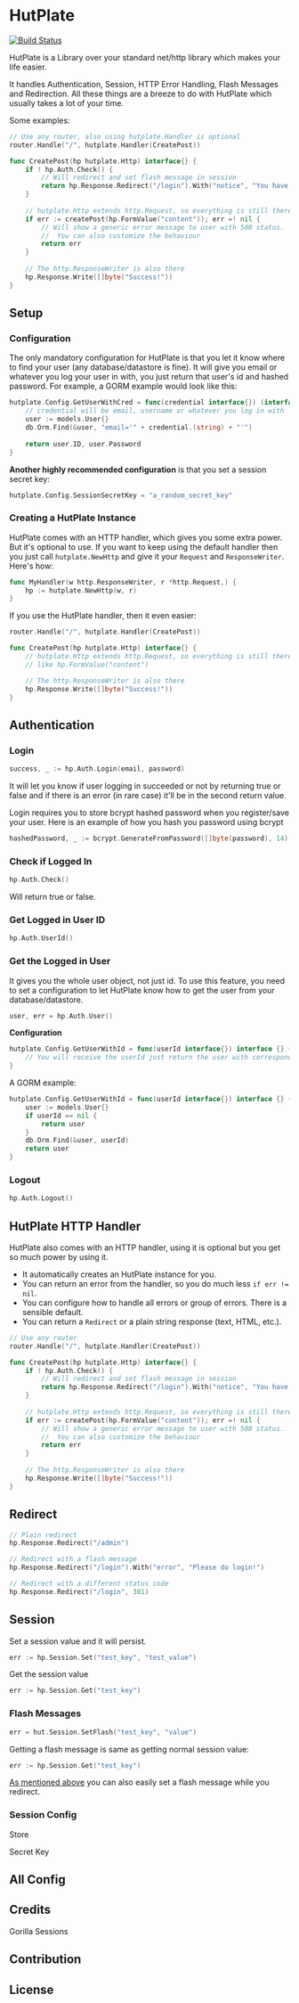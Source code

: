 # HutPlate
[![Build Status](https://travis-ci.org/usmanhalalit/hutplate.svg?branch=master)](https://travis-ci.org/usmanhalalit/hutplate)

HutPlate is a Library over your standard net/http library which makes your life easier.
 
 It handles Authentication, Session, HTTP Error Handling, Flash Messages and Redirection. All these 
 things are a breeze to do with HutPlate which usually takes a lot of your time.
 
 Some examples:
```go
// Use any router, also using hutplate.Handler is optional
router.Handle("/", hutplate.Handler(CreatePost))

func CreatePost(hp hutplate.Http) interface{} {
	if ! hp.Auth.Check() {
	    // Will redirect and set flash message in session
	    return hp.Response.Redirect("/login").With("notice", "You have to login first!")
	}
	
	// hutplate.Http extends http.Request, so everything is still there
	if err := createPost(hp.FormValue("content")); err =! nil {
	    // Will show a generic error message to user with 500 status.
	    //  You can also customize the behaviour
	    return err
	}
	
	// The http.ResponseWriter is also there
	hp.Response.Write([]byte("Success!"))
}
```

## Setup

### Configuration

The only mandatory configuration for HutPlate is that you let it know where to find your user 
(any database/datastore is fine). 
It will give you email or whatever you log your user in with, 
you just return that user's id and hashed password. 
For example, a GORM example would look like this:
```go
hutplate.Config.GetUserWithCred = func(credential interface{}) (interface{}, string) {
    // credential will be email, username or whatever you log in with
    user := models.User{}
    db.Orm.Find(&user, "email='" + credential.(string) + "'")
    
    return user.ID, user.Password
}
```

**Another highly recommended configuration** is that you set a session secret key:
```go
hutplate.Config.SessionSecretKey = "a_random_secret_key"
```

### Creating a HutPlate Instance

HutPlate comes with an HTTP handler, which gives you some extra power. 
But it's optional to use. If you want to keep using the default handler 
then you just call `hutplate.NewHttp` and give it your `Request` and `ResponseWriter`. 
Here's how:
```go
func MyHandler(w http.ResponseWriter, r *http.Request,) {
	hp := hutplate.NewHttp(w, r)
}
```

If you use the HutPlate handler, then it even easier:
```go
router.Handle("/", hutplate.Handler(CreatePost))

func CreatePost(hp hutplate.Http) interface{} {
	// hutplate.Http extends http.Request, so everything is still there
	// like hp.FormValue("content")

	// The http.ResponseWriter is also there
	hp.Response.Write([]byte("Success!"))
}
```


## Authentication

### Login
```go
success, _ := hp.Auth.Login(email, password)
```

It will let you know if user logging in succeeded or not by returning true or false
 and if there is an error (in rare case) it'll be in the second return value.
 
Login requires you to store bcrypt hashed password when you register/save your user.
Here is an example of how you hash you password using bcrypt

```go
hashedPassword, _ := bcrypt.GenerateFromPassword([]byte(password), 14)
```

### Check if Logged In
```go
hp.Auth.Check()
```
Will return true or false.

### Get Logged in User ID
```go
hp.Auth.UserId()
```

### Get the Logged in User

It gives you the whole user object, not just id. To use this feature,
 you need to set a configuration to let HutPlate know how to 
 get the user from your database/datastore.
```go
user, err = hp.Auth.User()
```

**Configuration**
```go
hutplate.Config.GetUserWithId = func(userId interface{}) interface {} {
    // You will receive the userId just return the user with corresponding id  
}
```

A GORM example:
```go
hutplate.Config.GetUserWithId = func(userId interface{}) interface {} {
    user := models.User{}
    if userId == nil {
        return user
    }
    db.Orm.Find(&user, userId)
    return user
}
```

### Logout
```go
hp.Auth.Logout()
```

## HutPlate HTTP Handler

HutPlate also comes with an HTTP handler, using it is optional but you get so much
power by using it. 

 - It automatically creates an HutPlate instance for you.
 - You can return an error from the handler, so you do much less `if err != nil`.
 - You can configure how to handle all errors or group of errors. There is a sensible default.
 - You can return a `Redirect` or a plain string response (text, HTML, etc.).

```go
// Use any router
router.Handle("/", hutplate.Handler(CreatePost))

func CreatePost(hp hutplate.Http) interface{} {
	if ! hp.Auth.Check() {
	    // Will redirect and set flash message in session
	    return hp.Response.Redirect("/login").With("notice", "You have to login first!")
	}
	
	// hutplate.Http extends http.Request, so everything is still there
	if err := createPost(hp.FormValue("content")); err =! nil {
	    // Will show a generic error message to user with 500 status.
	    //  You can also customize the behaviour
	    return err
	}
	
	// The http.ResponseWriter is also there
	hp.Response.Write([]byte("Success!"))
}
```

## Redirect

```go
// Plain redirect
hp.Response.Redirect("/admin")

// Redirect with a flash message
hp.Response.Redirect("/login").With("error", "Please do login!")

// Redirect with a different status code
hp.Response.Redirect("/login", 301)
```
 
## Session

Set a session value and it will persist.
```go
err := hp.Session.Set("test_key", "test_value")
```

Get the session value
```go
err := hp.Session.Get("test_key")
```

### Flash Messages
```go
err = hut.Session.SetFlash("test_key", "value")
```

Getting a flash message is same as getting normal session value:
```go
err := hp.Session.Get("test_key")
```

[As mentioned above](#Redirect) you can also easily set a flash message while you redirect.  


### Session Config

Store

Secret Key

## All Config

## Credits

Gorilla Sessions


## Contribution

## License